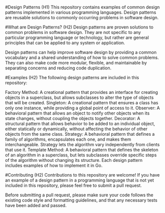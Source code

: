 #Design Patterns (H1)
This repository contains examples of common design patterns implemented in various programming languages. Design patterns are reusable solutions to commonly occurring problems in software design.

#What are Design Patterns? (H2)
Design patterns are proven solutions to common problems in software design. They are not specific to any particular programming language or technology, but rather are general principles that can be applied to any system or application.

Design patterns can help improve software design by providing a common vocabulary and a shared understanding of how to solve common problems. They can also make code more modular, flexible, and maintainable by separating concerns and reducing code duplication.

#Examples (H2)
The following design patterns are included in this repository:

Factory Method: A creational pattern that provides an interface for creating objects in a superclass, but allows subclasses to alter the type of objects that will be created.
Singleton: A creational pattern that ensures a class has only one instance, while providing a global point of access to it.
Observer: A behavioral pattern that allows an object to notify other objects when its state changes, without coupling the objects together.
Decorator: A structural pattern that allows behavior to be added to an individual object, either statically or dynamically, without affecting the behavior of other objects from the same class.
Strategy: A behavioral pattern that defines a family of algorithms, encapsulates each one, and makes them interchangeable. Strategy lets the algorithm vary independently from clients that use it.
Template Method: A behavioral pattern that defines the skeleton of an algorithm in a superclass, but lets subclasses override specific steps of the algorithm without changing its structure.
Each design pattern includes examples of how to implement it in Go.

#Contributing (H2)
Contributions to this repository are welcome! If you have an example of a design pattern in a programming language that is not yet included in this repository, please feel free to submit a pull request.

Before submitting a pull request, please make sure your code follows the existing code style and formatting guidelines, and that any necessary tests have been added and passed.
